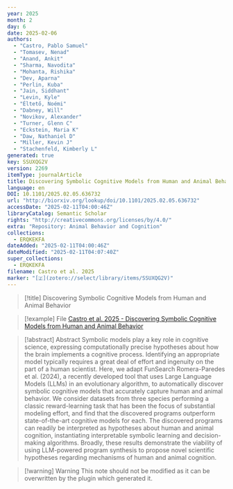 ```yaml
---
year: 2025
month: 2
day: 6
date: 2025-02-06
authors:
  - "Castro, Pablo Samuel"
  - "Tomasev, Nenad"
  - "Anand, Ankit"
  - "Sharma, Navodita"
  - "Mohanta, Rishika"
  - "Dev, Aparna"
  - "Perlin, Kuba"
  - "Jain, Siddhant"
  - "Levin, Kyle"
  - "Éltető, Noémi"
  - "Dabney, Will"
  - "Novikov, Alexander"
  - "Turner, Glenn C"
  - "Eckstein, Maria K"
  - "Daw, Nathaniel D"
  - "Miller, Kevin J"
  - "Stachenfeld, Kimberly L"
generated: true
key: SSUXQG2V
version: 2269
itemType: journalArticle
title: Discovering Symbolic Cognitive Models from Human and Animal Behavior
language: en
DOI: 10.1101/2025.02.05.636732
url: "http://biorxiv.org/lookup/doi/10.1101/2025.02.05.636732"
accessDate: "2025-02-11T04:00:46Z"
libraryCatalog: Semantic Scholar
rights: "http://creativecommons.org/licenses/by/4.0/"
extra: "Repository: Animal Behavior and Cognition"
collections:
  - ERQKEKFA
dateAdded: "2025-02-11T04:00:46Z"
dateModified: "2025-02-11T04:07:40Z"
super_collections:
  - ERQKEKFA
filename: Castro et al. 2025
marker: "[🇿](zotero://select/library/items/SSUXQG2V)"
---
```


> [!title] Discovering Symbolic Cognitive Models from Human and Animal Behavior

> [!example] File
> [Castro et al. 2025 - Discovering Symbolic Cognitive Models from Human and Animal Behavior](/Papers/PDFs/Castro%20et%20al.%202025%20-%20Discovering%20Symbolic%20Cognitive%20Models%20from%20Human%20and%20Animal%20Behavior.pdf)

> [!abstract] Abstract
> Symbolic models play a key role in cognitive science, expressing computationally precise hypotheses about how the brain implements a cognitive process. Identifying an appropriate model typically requires a great deal of effort and ingenuity on the part of a human scientist. Here, we adapt FunSearch Romera-Paredes et al. (2024), a recently developed tool that uses Large Language Models (LLMs) in an evolutionary algorithm, to automatically discover symbolic cognitive models that accurately capture human and animal behavior. We consider datasets from three species performing a classic reward-learning task that has been the focus of substantial modeling effort, and find that the discovered programs outperform state-of-the-art cognitive models for each. The discovered programs can readily be interpreted as hypotheses about human and animal cognition, instantiating interpretable symbolic learning and decision-making algorithms. Broadly, these results demonstrate the viability of using LLM-powered program synthesis to propose novel scientific hypotheses regarding mechanisms of human and animal cognition.

>[!warning] Warning
> This note should not be modified as it can be overwritten by the plugin which generated it.

